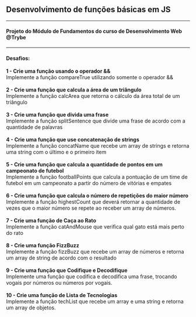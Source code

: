 ## Desenvolvimento de funções básicas em JS 
---------------------------------------------------------------------------------
#### Projeto do Módulo de Fundamentos do curso de Desenvolvimento Web @Trybe
***

#### Desafios:
 **1 - Crie uma função usando o operador &&**<br>
Implemente a função compareTrue utilizando somente o operador && <br><br>
**2 - Crie uma função que calcula a área de um triângulo**<br>
 Implemente a função calcArea que retorna o cálculo da área total de um triângulo<br><br>
**3 - Crie uma função que divida uma frase**<br>
 Implemente a função splitSentence que divide uma frase de acordo com a quantidade de palavras<br><br>
**4 - Crie uma função que use concatenação de strings**<br>
 Implemente a função concatName que recebe um array de strings e retorna uma string com o último e o primeiro item<br><br>
**5 - Crie uma função que calcula a quantidade de pontos em um campeonato de futebol**<br>
Implemente a função footballPoints que calcula a pontuação de um time de futebol em um campeonato a partir do número de vitórias e empates<br><br>
**6 - Crie uma função que calcula o número de repetições do maior número**<br>
Implemente a função highestCount que deverá retornar a quantidade de vezes que o maior número se repete ao receber um array de números.<br><br>
**7 - Crie uma função de Caça ao Rato**<br>
 Implemente a função catAndMouse que verifica qual gato está mais perto do rato<br><br>
**8 - Crie uma função FizzBuzz**<br>
 Implemente a função fizzBuzz que recebe um array de números e retorna um array de string de acordo com o resultado<br><br>
**9 - Crie uma função que Codifique e Decodifique**<br>
Implemente uma função que codifica e decodifica uma frase, trocando vogais por números ou números por vogais.<br><br>
**10 - Crie uma função de Lista de Tecnologias**<br>
Implemente a função techList que recebe um array e uma string e retorna um array de objetos.

